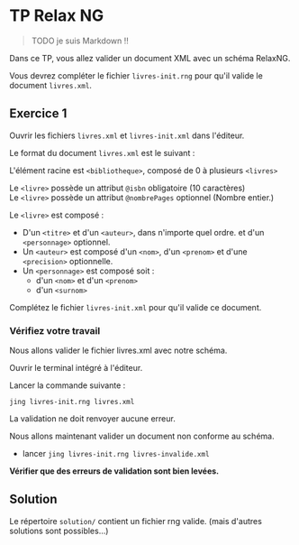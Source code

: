 TP Relax NG
===========

> TODO je suis Markdown !!

Dans ce TP, vous allez valider un document XML avec un schéma RelaxNG.

Vous devrez compléter le fichier `livres-init.rng` pour qu'il valide le document `livres.xml`.

Exercice 1
----------

Ouvrir les fichiers `livres.xml` et `livres-init.xml` dans l'éditeur.

Le format du document `livres.xml` est le suivant :

L'élément racine est `<bibliotheque>`, composé de 0 à plusieurs `<livres>`

Le `<livre>` possède un attribut `@isbn` obligatoire (10 caractères)  
Le `<livre>` possède un attribut `@nombrePages` optionnel (Nombre entier.)

Le `<livre>` est composé :

*   D'un `<titre>` et d'un `<auteur>`, dans n'importe quel ordre. et d'un `<personnage>` optionnel.
*   Un `<auteur>` est composé d'un `<nom>`, d'un `<prenom>` et d'une `<precision>` optionnelle.
*   Un `<personnage>` est composé soit :
    *   d'un `<nom>` et d'un `<prenom>`
    *   d'un `<surnom>`

Complétez le fichier `livres-init.xml` pour qu'il valide ce document.

### Vérifiez votre travail

Nous allons valider le fichier livres.xml avec notre schéma.

Ouvrir le terminal intégré à l'éditeur.

Lancer la commande suivante :

````
jing livres-init.rng livres.xml
````

La validation ne doit renvoyer aucune erreur.

Nous allons maintenant valider un document non conforme au schéma.

*   lancer `jing livres-init.rng livres-invalide.xml`

**Vérifier que des erreurs de validation sont bien levées.**

Solution
--------

Le répertoire `solution/` contient un fichier rng valide. (mais d'autres solutions sont possibles...)